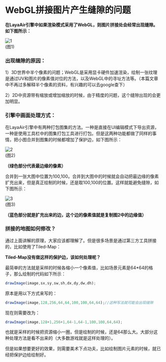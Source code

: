 # WebGL拼接图片产生缝隙的问题

**在LayaAir引擎中如果渲染模式采用了WebGL，则图片拼接处会经常出现缝隙。如下图所示：**

![1](E:\Awork\AGitWork\layaair-doc\Chinese\CommonProblem\2D\GapProblem\img\1.png)</br>(图1)

### 出现缝隙的原因：

1）3D世界中半个像素的问题；WebGL是采用显卡硬件加速渲染，绘制一张纹理是通过UV和图片的像素值对位的方法，以及WebGL中的寻址方法等。（本篇文章中不再过多解释半个像素的资料，有兴趣的可以去google查下）

2）2D中资源带有缩放或增加缩放的时候，由于精度的问题，这个缝隙出现的会更加明显。

### 引擎中画面处理方式：

在LayaAir引擎中有两种打包图集的方法。一种是直接在UI编辑模式下导出资源，一种是使用工具栏中的图集打包工具进行打包。但是这两种功能都做了同样的事情，把小图合并到图集的时候都增加了保护边，如下图所示：

![2](E:\Awork\AGitWork\layaair-doc\Chinese\CommonProblem\2D\GapProblem\img\2.png)</br>(图2)

**（绿色部分代表最边缘的像素）**

合并到一张大图中位置为100,100。合并到大图中的时候就会自动把最边缘的像素扩充出来，但是真正绘制的时候，还是取100,100的位置。这样就能避免缝隙，如下图所示：

![3](E:\Awork\AGitWork\layaair-doc\Chinese\CommonProblem\2D\GapProblem\img\3.png)</br>(图3)

**（蓝色部分就是扩充出来的边，这个边的像素值就是复制图2中的边缘值）**

### 拼接的地图如何修改？

通过上面讲解的原理，大家应该都理解了。但是很多场景是通过第三方工具拼接的，比如使用了Tiled-Map：

**Tiled-Map没有做这样的保护边，该如何处理呢？**

最简单的方法就是采样的时候各缩小一个像素值，比如场景元素是64*64的格子，那么绘制的代码如下所示：

```typescript
drawImage(image,sx,sy,sw,sh,dx,dy,dw,dh);
```

原本是用以下方式来写的：

```typescript
drawImage(image,128,256,64,64,100,100,64,64);//这种写法就可能会出现缝隙
```

现在则需要改为：

```typescript
drawImage(image,128+1,256+1,64-1,64-1,100,100,64,64);
```

也就是采样的时候把资源缩小一圈，但是绘制的时候，还是64那么大。大部分这种处理方法是看不出来的（大多数游戏就是这样处理的）。

但是如果想要更好的效果，则需要美术下点功夫，比如绘制图片元素的时候，就已经把保护边给绘制好。










